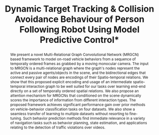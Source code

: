 ---
layout: project-page-new
title: "Dynamic Target Tracking & Collision Avoidance Behaviour of Person Following Robot Using Model Predictive Control*"
authors:
  - name: Sravan Mylavarapu*
    sup: 1
  - name: Mahtab Sandhu*
    sup: 1
  - name: Priyesh Vijayan
    sup: 1
  - name: K Madhava Krishna
    sup: 1
  - name: Balaraman Ravindran
    sup: 1
  - name: Anoop Namboodiri
    sup: 1
affiliations:
  - name: Center for Visual Information Technology, KCIS, IIIT Hyderabad
    link: #
    sup: 1
  - name: Robotics Research Center, KCIS, IIIT Hyderabad
    link: https://robotics.iiit.ac.in
    sup: 2
  - name: School of Computer Science, McGill University and Mila
    link: #
    sup: 3
  - name: Dept. of CSE and Robert Bosch Center for Data Science and AI, IIT Madras
    link: #
    sup: 4
permalink: /publications/2020/Mylavarapu_Understanding-Dynamic-Scenes/
abstract: "We present a novel Multi-Relational Graph Convolutional Network (MRGCN) based framework to model on-road vehicle behaviors from a sequence of temporally ordered frames as grabbed by a moving monocular camera. The input to MRGCN is a multi-relational graph where the graph's nodes represent the active and passive agents/objects in the scene, and the bidirectional edges that connect every pair of nodes are encodings of their Spatio-temporal relations. We show that this proposed explicit encoding and usage of an intermediate spatio-temporal interaction graph to be well suited for our tasks over learning end-end directly on a set of temporally ordered spatial relations. We also propose an attention mechanism for MRGCNs that conditioned on the scene dynamically scores the importance of information from different interaction types. The proposed framework achieves significant performance gain over prior methods on vehicle-behavior classification tasks on four datasets. We also show a seamless transfer of learning to multiple datasets without resorting to fine-tuning. Such behavior prediction methods find immediate relevance in a variety of navigation tasks such as behavior planning, state estimation, and applications relating to the detection of traffic violations over videos."
paper: https://robotics.iiit.ac.in/uploads/Main/Publications/Sravan_etal_IROS_2020.pdf
iframe: https://www.youtube.com/embed/jhjskX4FQwA

---